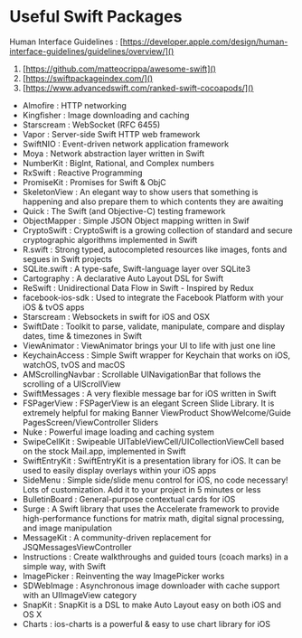 Useful Swift Packages
=====================
Human Interface Guidelines : [https://developer.apple.com/design/human-interface-guidelines/guidelines/overview/]()

1. [https://github.com/matteocrippa/awesome-swift]()
2. [https://swiftpackageindex.com/]()
3. [https://www.advancedswift.com/ranked-swift-cocoapods/]()

* Almofire : HTTP networking
* Kingfisher : Image downloading and caching
* Starscream : WebSocket (RFC 6455)
* Vapor : Server-side Swift HTTP web framework
* SwiftNIO : Event-driven network application framework
* Moya : Network abstraction layer written in Swift
* NumberKit : BigInt, Rational, and Complex numbers
* RxSwift : Reactive Programming
* PromiseKit : Promises for Swift & ObjC
* SkeletonView : An elegant way to show users that something is happening and also prepare them to which contents they are awaiting
* Quick : The Swift (and Objective-C) testing framework
* ObjectMapper : Simple JSON Object mapping written in Swif
* CryptoSwift : CryptoSwift is a growing collection of standard and secure cryptographic algorithms implemented in Swift
* R.swift : Strong typed, autocompleted resources like images, fonts and segues in Swift projects
* SQLite.swift : A type-safe, Swift-language layer over SQLite3
* Cartography : A declarative Auto Layout DSL for Swift
* ReSwift : Unidirectional Data Flow in Swift - Inspired by Redux
* facebook-ios-sdk : Used to integrate the Facebook Platform with your iOS & tvOS apps
* Starscream : Websockets in swift for iOS and OSX
* SwiftDate : Toolkit to parse, validate, manipulate, compare and display dates, time & timezones in Swift
* ViewAnimator : ViewAnimator brings your UI to life with just one line
* KeychainAccess : Simple Swift wrapper for Keychain that works on iOS, watchOS, tvOS and macOS
* AMScrollingNavbar :  Scrollable UINavigationBar that follows the scrolling of a UIScrollView
* SwiftMessages : A very flexible message bar for iOS written in Swift
* FSPagerView : FSPagerView is an elegant Screen Slide Library. It is extremely helpful for making Banner ViewProduct ShowWelcome/Guide PagesScreen/ViewController Sliders
* Nuke : Powerful image loading and caching system
* SwipeCellKit : Swipeable UITableViewCell/UICollectionViewCell based on the stock Mail.app, implemented in Swift
* SwiftEntryKit : SwiftEntryKit is a presentation library for iOS. It can be used to easily display overlays within your iOS apps
* SideMenu : Simple side/slide menu control for iOS, no code necessary! Lots of customization. Add it to your project in 5 minutes or less
* BulletinBoard : General-purpose contextual cards for iOS
* Surge : A Swift library that uses the Accelerate framework to provide high-performance functions for matrix math, digital signal processing, and image manipulation
* MessageKit : A community-driven replacement for JSQMessagesViewController
* Instructions : Create walkthroughs and guided tours (coach marks) in a simple way, with Swift
* ImagePicker : Reinventing the way ImagePicker works
* SDWebImage : Asynchronous image downloader with cache support with an UIImageView category
* SnapKit : SnapKit is a DSL to make Auto Layout easy on both iOS and OS X
* Charts : ios-charts is a powerful & easy to use chart library for iOS
